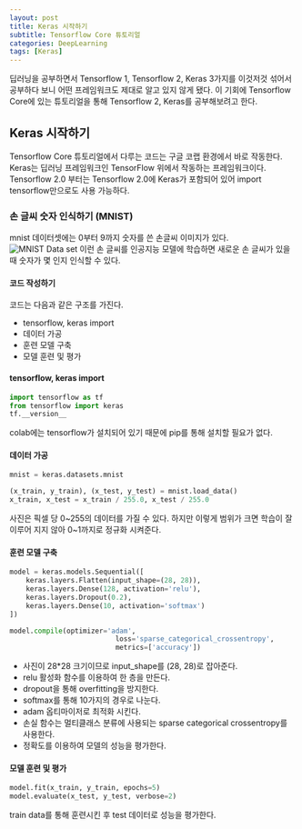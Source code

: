 ```yaml
---
layout: post
title: Keras 시작하기
subtitle: Tensorflow Core 튜토리얼
categories: DeepLearning
tags: [Keras]
---
```

딥러닝을 공부하면서 Tensorflow 1, Tensorflow 2, Keras 3가지를 이것저것 섞어서 공부하다 보니 어떤 프레임워크도 제대로 알고 있지 않게 됐다. 이 기회에 Tensorflow Core에 있는 튜토리얼을 통해 Tensorflow 2, Keras를 공부해보려고 한다.

## Keras 시작하기
 Tensorflow Core 튜토리얼에서 다루는 코드는 구글 코랩 환경에서 바로 작동한다. Keras는 딥러닝 프레임워크인 TensorFlow 위에서 작동하는 프레임워크이다. Tensorflow 2.0 부터는 Tensorflow 2.0에 Keras가 포함되어 있어 import tensorflow만으로도 사용 가능하다.
### 손 글씨 숫자 인식하기 (MNIST)
 mnist 데이터셋에는 0부터 9까지 숫자를 쓴 손글씨 이미지가 있다.
 ![MNIST Data set](https://storage.googleapis.com/tfds-data/visualization/fig/mnist-3.0.1.png)
 이런 손 글씨를 인공지능 모델에 학습하면 새로운 손 글씨가 있을 때 숫자가 몇 인지 인식할 수 있다.
 ####  코드 작성하기
 코드는 다음과 같은 구조를 가진다.
 - tensorflow, keras import
 - 데이터 가공
 - 훈련 모델 구축
 - 모델  훈련 및 평가
 #### tensorflow, keras import
 ```python
 import tensorflow as tf
 from tensorflow import keras
 tf.__version__
 ```
 colab에는 tensorflow가 설치되어 있기 때문에 pip를 통해 설치할 필요가 없다.
 #### 데이터 가공
 ```python
 mnist = keras.datasets.mnist

(x_train, y_train), (x_test, y_test) = mnist.load_data()
x_train, x_test = x_train / 255.0, x_test / 255.0
```
사진은 픽셀 당 0~255의 데이터를 가질 수 있다. 하지만 이렇게 범위가 크면 학습이 잘 이루어 지지 않아 0~1까지로 정규화 시켜준다.
#### 훈련 모델 구축
```python
model = keras.models.Sequential([
	keras.layers.Flatten(input_shape=(28, 28)),
	keras.layers.Dense(128, activation='relu'),
	keras.layers.Dropout(0.2),
	keras.layers.Dense(10, activation='softmax')
])

model.compile(optimizer='adam',
						  loss='sparse_categorical_crossentropy',
						  metrics=['accuracy'])
```
- 사진이 28*28 크기이므로 input_shape를 (28, 28)로 잡아준다.
-  relu 활성화 함수를 이용하여 한 층을 만든다.
- dropout을 통해 overfitting을 방지한다.
- softmax를 통해 10가지의 경우로 나눈다.
- adam 옵티마이저로 최적화 시킨다.
- 손실 함수는 멀티클래스 분류에 사용되는 sparse categorical crossentropy를 사용한다.
- 정확도를 이용하여 모델의 성능을 평가한다.
#### 모델 훈련 및 평가
```python
model.fit(x_train, y_train, epochs=5)
model.evaluate(x_test, y_test, verbose=2)
```
train data를 통해 훈련시킨 후 test 데이터로 성능을 평가한다.
<!--stackedit_data:
eyJoaXN0b3J5IjpbLTEzMjU5OTAwXX0=
-->